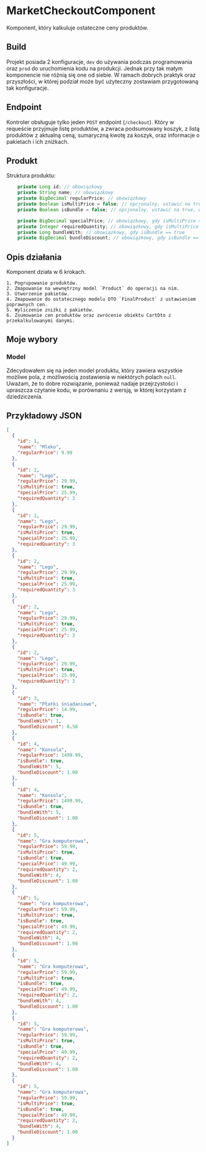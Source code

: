 # MarketCheckoutComponent
Komponent, który kalkuluje ostateczne ceny produktów. 

## Build
Projekt posiada 2 konfiguracje, `dev` do używania podczas programowania oraz `prod` do uruchomienia kodu na produkcji. Jednak przy tak małym komponencie nie różnią się one od siebie. W ramach dobrych praktyk oraz przyszłości, w której podział może być użyteczny zostawiam przygotowaną tak konfiguracje.

## Endpoint
Kontroler obsługuje tylko jeden `POST` endpoint (`/checkout`). Który w requeście przyjmuje listę produktów, a zwraca podsumowany koszyk, z listą produktów z aktualną ceną, sumaryczną kwotę za koszyk, oraz informacje o pakietach i ich zniżkach.

## Produkt
Struktura produktu:
```java
    private Long id; // obowiązkowy
    private String name; // obowiązkowy
    private BigDecimal regularPrice; // obowiązkowy
    private Boolean isMultiPrice = false; // opcjonalny, ustawić na true, w razie wysyłania produktów multiprice
    private Boolean isBundle = false; // opcjonalny, ustawić na true, w razie wysyłania produktów z pakietem

    private BigDecimal specialPrice; // obowiązkowy, gdy isMultiPrice == true
    private Integer requiredQuantity; // obowiązkowy, gdy isMultiPrice == true
    private Long bundleWith; // obowiązkowy, gdy isBundle == true
    private BigDecimal bundleDiscount; // obowiązkowy, gdy isBundle == true
```

## Opis działania
Komponent działa w 6 krokach.

    1. Pogrupowanie produktów.
    2. Zmapowanie na wewnętrzny model `Product` do operacji na nim.
    3. Utworzenie pakietów.
    4. Zmapowanie do ostatecznego modelu DTO `FinalProduct` z ustawieniem poprawnych cen.
    5. Wyliczenie zniżki z pakietów.
    6. Zsumowanie cen produktów oraz zwrócenie obiektu CartDto z przekalkulowanymi danymi.

## Moje wybory
### Model
Zdecydowałem się na jeden model produktu, który zawiera wszystkie możliwe pola, z możliwością zostawienia w niektórych polach `null`. Uważam, że to dobre rozwiązanie, ponieważ nadaje przejrzystości i upraszcza czytanie kodu, w porównaniu z wersją, w której korzystam z dziedziczenia.

## Przykładowy JSON
```JSON
[
  {
    "id": 1,
    "name": "Mleko",
    "regularPrice": 9.99
  },
  {
    "id": 2,
    "name": "Lego",
    "regularPrice": 29.99,
    "isMultiPrice": true,
    "specialPrice": 25.99,
    "requiredQuantity": 3
  },
  {
    "id": 2,
    "name": "Lego",
    "regularPrice": 29.99,
    "isMultiPrice": true,
    "specialPrice": 25.99,
    "requiredQuantity": 3
  },
  {
    "id": 2,
    "name": "Lego",
    "regularPrice": 29.99,
    "isMultiPrice": true,
    "specialPrice": 25.99,
    "requiredQuantity": 3
  },
  {
    "id": 2,
    "name": "Lego",
    "regularPrice": 29.99,
    "isMultiPrice": true,
    "specialPrice": 25.99,
    "requiredQuantity": 3
  },
  {
    "id": 2,
    "name": "Lego",
    "regularPrice": 29.99,
    "isMultiPrice": true,
    "specialPrice": 25.99,
    "requiredQuantity": 3
  },
  {
    "id": 3,
    "name": "Płatki śniadaniowe",
    "regularPrice": 14.99,
    "isBundle": true,
    "bundleWith": 1,
    "bundleDiscount": 0.50
  },
  {
    "id": 4,
    "name": "Konsola",
    "regularPrice": 1499.99,
    "isBundle": true,
    "bundleWith": 5,
    "bundleDiscount": 1.00
  },
  {
    "id": 4,
    "name": "Konsola",
    "regularPrice": 1499.99,
    "isBundle": true,
    "bundleWith": 5,
    "bundleDiscount": 1.00
  },
  {
    "id": 5,
    "name": "Gra komputerowa",
    "regularPrice": 59.99,
    "isMultiPrice": true,
    "isBundle": true,
    "specialPrice": 49.99,
    "requiredQuantity": 2,
    "bundleWith": 4,
    "bundleDiscount": 1.00
  },
  {
    "id": 5,
    "name": "Gra komputerowa",
    "regularPrice": 59.99,
    "isMultiPrice": true,
    "isBundle": true,
    "specialPrice": 49.99,
    "requiredQuantity": 2,
    "bundleWith": 4,
    "bundleDiscount": 1.00
  },
  {
    "id": 5,
    "name": "Gra komputerowa",
    "regularPrice": 59.99,
    "isMultiPrice": true,
    "isBundle": true,
    "specialPrice": 49.99,
    "requiredQuantity": 2,
    "bundleWith": 4,
    "bundleDiscount": 1.00
  },
  {
    "id": 5,
    "name": "Gra komputerowa",
    "regularPrice": 59.99,
    "isMultiPrice": true,
    "isBundle": true,
    "specialPrice": 49.99,
    "requiredQuantity": 2,
    "bundleWith": 4,
    "bundleDiscount": 1.00
  },
  {
    "id": 5,
    "name": "Gra komputerowa",
    "regularPrice": 59.99,
    "isMultiPrice": true,
    "isBundle": true,
    "specialPrice": 49.99,
    "requiredQuantity": 2,
    "bundleWith": 4,
    "bundleDiscount": 1.00
  }
]
```
